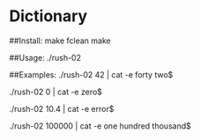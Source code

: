# Dictionary

##Install:
make fclean
make

##Usage:
./rush-02 <number>

##Examples:
./rush-02 42 | cat -e
forty two$

./rush-02 0 | cat -e
zero$

./rush-02 10.4 | cat -e
error$

./rush-02 100000 | cat -e
one hundred thousand$
